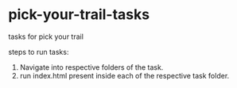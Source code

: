 # pick-your-trail-tasks
tasks for pick your trail

steps to run tasks:
1. Navigate into respective folders of the task.
2. run index.html present inside each of the respective task folder.
